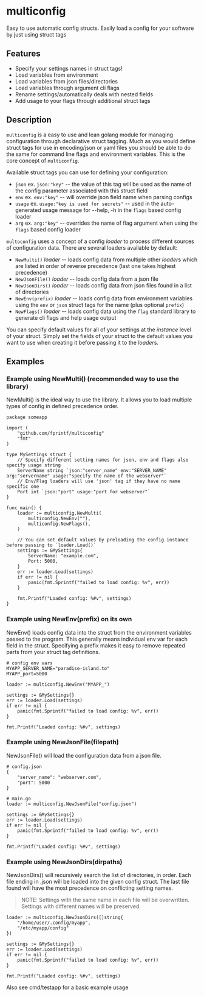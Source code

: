 # multiconfig

Easy to use automatic config structs. Easily load a config for your software by just using struct tags

## Features

- Specify your settings names in struct tags!
- Load variables from environment
- Load variables from json files/directories
- Load variables through argument cli flags
- Rename settings/automatically deals with nested fields
- Add usage to your flags through additional struct tags

## Description

`multiconfig` is a easy to use and lean golang module for managing configuration through declarative struct tagging.
Much as you would define struct tags for use in encoding/json or yaml files you should be able to do the same for command line
flags and environment variables. This is the core concept of `multiconfig`.

Available struct tags you can use for defining your configuration:

- `json`    ex. `json:"key"` -- the value of this tag will be used as the name of the config parameter associated with this struct field
- `env`     ex. `env:"key"`  -- will override json field name when parsing configs
- `usage`   ex. `usage:"key is used for secrets"`  -- used in the auto-generated usage message for --help, -h in the `flags` based config loader
- `arg`		ex. `arg:"key"` -- overrides the name of flag argument when using the `flags` based config loader

`multoconfig` uses a concept of a config *loader* to process different sources of configuration data. There are several loaders available by default:

- `NewMulti()` *loader* -- loads config data from multiple other *loader*s which are listed in order of reverse precedence (last one takes highest precedence)
- `NewJsonFile()` *loader* -- loads config data from a json file
- `NewJsonDirs()` *loader* -- loads config data from json files found in a list of directories
- `NewEnv(prefix)` *loader* -- loads config data from environment variables using the `env` or `json` struct tags for the name (plus optional `prefix`)
- `NewFlags()` *loader* -- loads config data using the `flag` standard library to generate cli flags and help usage output

You can specify default values for all of your settings at the *instance* level of your struct. Simply set the fields of your struct to the default values
you want to use when creating it before passing it to the *loader*s.

## Examples

### Example using NewMulti() (recommended way to use the library)

NewMulti() is the ideal way to use the library. It allows you to load multiple types of config in defined precedence order.

	package someapp
	
	import (
	    "github.com/fprintf/multiconfig"
	    "fmt"
	)
	
	type MySettings struct {
		// Specify different setting names for json, env and flags also specify usage string
		ServerName string `json:"server_name" env:"SERVER_NAME" arg:"servername" usage:"specify the name of the webserver"`
		// Env/Flag loaders will use 'json' tag if they have no name specific one
		Port int `json:"port" usage:"port for webserver"`
	}
	
	func main() {
		loader := multiconfig.NewMulti(
			multiconfig.NewEnv(""),
			multiconfig.NewFlags(),
		)
	
		// You can set default values by preloading the config instance before passing to `loader.Load()`
		settings := &MySettings{
			ServerName: "example.com",
			Port: 5000,
		}
		err := loader.Load(settings)
		if err != nil {
			panic(fmt.Sprintf("failed to load config: %v", err))
		}
	
		fmt.Printf("Loaded config: %#v", settings)
	}

### Example using NewEnv(prefix) on its own

NewEnv() loads config data into the struct from the environment variables passed to the program.
This generally means individual env var for each field in the struct. Specifying a prefix makes it easy
to remove repeated parts from your struct tag definitions.

	# config env vars
	MYAPP_SERVER_NAME="paradise-island.to"
	MYAPP_port=5000

	loader := multiconfig.NewEnv("MYAPP_")

	settings := &MySettings{}
	err := loader.Load(settings)
	if err != nil {
		panic(fmt.Sprintf("failed to load config: %v", err))
	}

	fmt.Printf("Loaded config: %#v", settings)

### Example using NewJsonFile(filepath)

NewJsonFile() will load the configuration data from a json file.

	# config.json
	{
		"server_name": "webserver.com",
		"port": 5000
	}

	# main.go
	loader := multiconfig.NewJsonFile("config.json")

	settings := &MySettings{}
	err := loader.Load(settings)
	if err != nil {
		panic(fmt.Sprintf("failed to load config: %v", err))
	}

	fmt.Printf("Loaded config: %#v", settings)

### Example using NewJsonDirs(dirpaths)

NewJsonDirs() will recursively search the list of directories, in order. Each file ending in .json
will be loaded into the given config struct. The last file found will have the most precedence on conflicting setting names.

>NOTE: Settings with the same name in each file will be overwritten. Settings with different names will be preserved.

	loader := multiconfig.NewJsonDirs([]string{
		"/home/user/.config/myapp",
		"/etc/myapp/config"
	})

	settings := &MySettings{}
	err := loader.Load(settings)
	if err != nil {
		panic(fmt.Sprintf("failed to load config: %v", err))
	}

	fmt.Printf("Loaded config: %#v", settings)
Also see cmd/testapp for a basic example usage
